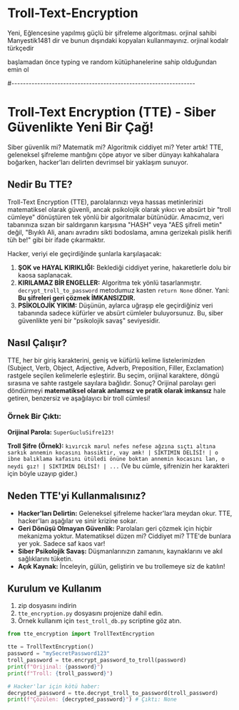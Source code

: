 # Troll-Text-Encryption
Yeni, Eğlencesine yapılmış güçlü bir şifreleme algoritması. orjinal sahibi Manyestik1481 dir ve 
bunun dışındaki kopyaları kullanmayınız. orjinal kodalr türkçedir

başlamadan önce typing ve random kütüphanelerine sahip olduğundan emin ol

#----------------------------------------------------------------

# Troll-Text Encryption (TTE) - Siber Güvenlikte Yeni Bir Çağ!

Siber güvenlik mi? Matematik mi? Algoritmik ciddiyet mi? Yeter artık!
TTE, geleneksel şifreleme mantığını çöpe atıyor ve siber dünyayı kahkahalara boğarken, hacker'ları delirten devrimsel bir yaklaşım sunuyor.

## Nedir Bu TTE?

Troll-Text Encryption (TTE), parolalarınızı veya hassas metinlerinizi matematiksel olarak güvenli, ancak psikolojik olarak yıkıcı ve absürt bir "troll cümleye" dönüştüren tek yönlü bir algoritmalar bütünüdür. Amacımız, veri tabanınıza sızan bir saldırganın karşısına "HASH" veya "AES şifreli metin" değil, "Bıyıklı Ali, ananı avradını sikti bodoslama, amına gerizekalı pislik herifi tüh be!" gibi bir ifade çıkarmaktır.

Hacker, veriyi ele geçirdiğinde şunlarla karşılaşacak:
1.  **ŞOK ve HAYAL KIRIKLIĞI:** Beklediği ciddiyet yerine, hakaretlerle dolu bir kaosa saplanacak.
2.  **KIRILAMAZ BİR ENGELLER:** Algoritma tek yönlü tasarlanmıştır. `decrypt_troll_to_password` metodumuz kasten `return None` döner. Yani: **Bu şifreleri geri çözmek İMKANSIZDIR.**
3.  **PSİKOLOJİK YIKIM:** Düşünün, aylarca uğraşıp ele geçirdiğiniz veri tabanında sadece küfürler ve absürt cümleler buluyorsunuz. Bu, siber güvenlikte yeni bir "psikolojik savaş" seviyesidir.

## Nasıl Çalışır?

TTE, her bir giriş karakterini, geniş ve küfürlü kelime listelerimizden (Subject, Verb, Object, Adjective, Adverb, Preposition, Filler, Exclamation) rastgele seçilen kelimelerle eşleştirir. Bu seçim, orijinal karaktere, döngü sırasına ve sahte rastgele sayılara bağlıdır. Sonuç? Orijinal parolayı geri döndürmeyi **matematiksel olarak anlamsız ve pratik olarak imkansız** hale getiren, benzersiz ve aşağılayıcı bir troll cümlesi!

### Örnek Bir Çıktı:

**Orijinal Parola:** `SuperGucluSifre123!`

**Troll Şifre (Örnek):**
`kıvırcık marul nefes nefese ağzına sıçtı altına sarkık annemin kocasını hassiktir, vay amk! | SIKTIMIN DELİSİ! | o ibne balıklama kafasını ütüledi önüne boktan annemin kocasını lan, o neydi gız! | SIKTIMIN DELİSİ! | ...`
(Ve bu cümle, şifrenizin her karakteri için böyle uzayıp gider.)

## Neden TTE'yi Kullanmalısınız?

* **Hacker'ları Delirtin:** Geleneksel şifreleme hacker'lara meydan okur. TTE, hacker'ları aşağılar ve sinir krizine sokar.
* **Geri Dönüşü Olmayan Güvenlik:** Parolaları geri çözmek için hiçbir mekanizma yoktur. Matematiksel düzen mi? Ciddiyet mi? TTE'de bunlara yer yok. Sadece saf kaos var!
* **Siber Psikolojik Savaş:** Düşmanlarınızın zamanını, kaynaklarını ve akıl sağlıklarını tüketin.
* **Açık Kaynak:** İnceleyin, gülün, geliştirin ve bu trollemeye siz de katılın!

## Kurulum ve Kullanım

1.  zip dosyasını indirin
2.  `tte_encryption.py` dosyasını projenize dahil edin.
3.  Örnek kullanım için `test_troll_db.py` scriptine göz atın.

```python
from tte_encryption import TrollTextEncryption

tte = TrollTextEncryption()
password = "mySecretPassword123"
troll_password = tte.encrypt_password_to_troll(password)
print(f"Orijinal: {password}")
print(f"Troll: {troll_password}")

# Hacker'lar için kötü haber:
decrypted_password = tte.decrypt_troll_to_password(troll_password)
print(f"Çözülen: {decrypted_password}") # Çıktı: None
